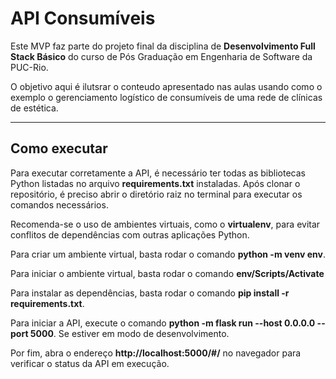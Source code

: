 # API Consumíveis

Este MVP faz parte do projeto final da disciplina de **Desenvolvimento Full Stack Básico** do curso de Pós Graduação em Engenharia de Software da PUC-Rio.

O objetivo aqui é ilutsrar o conteudo apresentado nas aulas usando como o exemplo o gerenciamento logístico de consumíveis de uma rede de clínicas de estética.

---
## Como executar 


Para executar corretamente a API, é necessário ter todas as bibliotecas Python listadas no arquivo **requirements.txt** instaladas. Após clonar o repositório, é preciso abrir o diretório raiz no terminal para executar os comandos necessários.

Recomenda-se o uso de ambientes virtuais, como o **virtualenv**, para evitar conflitos de dependências com outras aplicações Python.

Para criar um ambiente virtual, basta rodar o comando **python -m venv env**.

Para iniciar o ambiente virtual, basta rodar o comando **env/Scripts/Activate**

Para instalar as dependências, basta rodar o comando **pip install -r requirements.txt**.

Para iniciar a API, execute o comando **python -m flask run --host 0.0.0.0 --port 5000**. Se estiver em modo de desenvolvimento.

Por fim, abra o endereço **http://localhost:5000/#/** no navegador para verificar o status da API em execução.